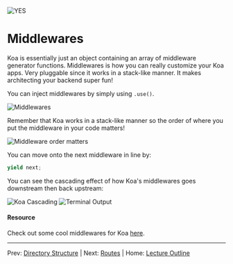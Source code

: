 ![YES](http://i.imgur.com/LbRrr.gif)
# Middlewares

Koa is essentially just an object containing an array of middleware generator functions. Middlewares is how you can really customize your Koa apps. Very pluggable since it works in a stack-like manner. It makes architecting your backend super fun!

You can inject middlewares by simply using `.use()`. 

![Middlewares](https://cloudup.com/cgwVFsPkmec+)

Remember that Koa works in a stack-like manner so the order of where you put the middleware in your code matters!

![Middleware order matters](https://cloudup.com/c217s4KwN_z+)

You can move onto the next middleware in line by:

```js
yield next;
```

You can see the cascading effect of how Koa's middlewares goes downstream then back upstream:

![Koa Cascading](https://cloudup.com/cEv9rbmqLjd+)
![Terminal Output](https://cloudup.com/cG_udanh4_Y+)

#### Resource

Check out some cool middlewares for Koa [here](https://github.com/koajs/koa/wiki).

________________________________

Prev: [Directory Structure](./directory-structure.md) | Next: [Routes](./routes.md) | Home: [Lecture Outline](../README.md)
